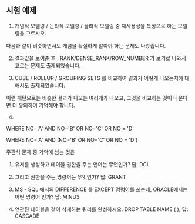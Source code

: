 ## 시험 예제

1) 개념적 모델링 / 논리적 모델링 / 물리적 모델링 중 재사용성을 특징으로 하는 모델링을 고르시오.

다음과 같이 비슷하면서도 개념을 확실하게 알아야 하는 문제도 나왔습니다.

2) 결과값을 보여준 후 , RANK/DENSE_RANK/ROW_NUMBER 가 보기로 나와서 고르는 문제도 출제되었습니다.

3) CUBE / ROLLUP / GROUPING SETS 를 비교하여 결과가 어떻게 나오는지에 대해서도 출제되었습니다.

이런 패턴으로는 비슷한 결과가 나오는 여러개가 나오고, 그것을 비교하는 것이 나온다면 더 유의하여 기억해야 합니다.

4)

WHERE NO='A' AND NO='B' OR NO='C' OR NO = 'D'

WHERE NO='A' AND (NO='B' OR NO='C' OR NO = 'D')



주관식 문제 중 기억에 남는 것은 

1) 유저를 생성하고 테이블 권한을 주는 언어는 무엇인가? 답: DCL

2) 그리고 권한을 주는 명령어는 무엇인가? 답: GRANT

3) MS - SQL 에서의 DIFFERENCE 를 EXCEPT 명령어를 쓰는데, ORACLE에서는 어떤 명령어 인가? 답: MINUS

4) 연관된 테이블을 같이 삭제하는 쿼리를 완성하시오. DROP TABLE NAME (    );    답: CASCADE